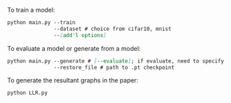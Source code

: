 
To train a model:

```markdown
python main.py --train 
               --dataset # choice from cifar10, mnist 
               --[add'l options]
```

To evaluate a model or generate from a model:

```markdown
python main.py --generate # [--evaluate]; if evaluate, need to specify dataset and data_path 
               --restore_file # path to .pt checkpoint
```

To generate the resultant graphs in the paper:

```markdown
python LLR.py
```

